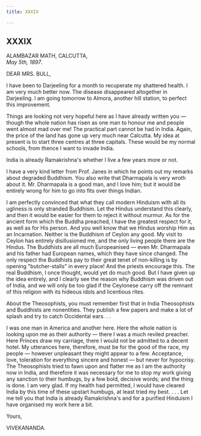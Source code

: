 ```yaml
---
title: XXXIX

---
```





  

  


## XXXIX

ALAMBAZAR MATH, CALCUTTA,  
*May 5th, 1897*.

DEAR MRS. BULL,

I have been to Darjeeling for a month to recuperate my shattered health.
I am very much better now. The disease disappeared altogether in
Darjeeling. I am going tomorrow to Almora, another hill station, to
perfect this improvement.

Things are looking not very hopeful here as I have already written you —
though the whole nation has risen as one man to honour me and people
went almost mad over me! The practical part cannot be had in India.
Again, the price of the land has gone up very much near Calcutta. My
idea at present is to start three centres at three capitals. These would
be my normal schools, from thence I want to invade India.

India is already Ramakrishna's whether I live a few years more or not.

I have a very kind letter from Prof. Janes in which he points out my
remarks about degraded Buddhism. You also write that Dharmapala is very
wroth about it. Mr. Dharmapala is a good man, and I love him; but it
would be entirely wrong for him to go into fits over things Indian.

I am perfectly convinced that what they call modern Hinduism with all
its ugliness is only stranded Buddhism. Let the Hindus understand this
clearly, and then it would be easier for them to reject it without
murmur. As for the ancient form which the Buddha preached, I have the
greatest respect for it, as well as for His person. And you well know
that we Hindus worship Him as an Incarnation. Neither is the Buddhism of
Ceylon any good. My visit to Ceylon has entirely disillusioned me, and
the only living people there are the Hindus. The Buddhists are all much
Europeanised — even Mr. Dharmapala and his father had European names,
which they have since changed. The only respect the Buddhists pay to
their great tenet of non-killing is by opening "butcher-stalls" in every
place! And the priests encourage this. The real Buddhism, I once
thought, would yet do much good. But I have given up the idea entirely,
and I clearly see the reason why Buddhism was driven out of India, and
we will only be too glad if the Ceylonese carry off the remnant of this
religion with its hideous idols and licentious rites.

About the Theosophists, you must remember first that in India
Theosophists and Buddhists are nonentities. They publish a few papers
and make a lot of splash and try to catch Occidental ears. . .

I was one man in America and another here. Here the whole nation is
looking upon me as their authority — there I was a much reviled
preacher. Here Princes draw my carriage, there I would not be admitted
to a decent hotel. My utterances here, therefore, must be for the good
of the race, my people — however unpleasant they might appear to a few.
Acceptance, love, toleration for everything sincere and honest — but
never for hypocrisy. The Theosophists tried to fawn upon and flatter me
as I am the authority now in India, and therefore it was necessary for
me to stop my work giving any sanction to their humbugs, by a few bold,
decisive words; and the thing is done. I am very glad. If my health had
permitted, I would have cleared India by this time of these upstart
humbugs, at least tried my best. . . . Let me tell you that India is
already Ramakrishna's and for a purified Hinduism I have organised my
work here a bit. 

Yours,

VIVEKANANDA.


